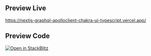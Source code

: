 ## Preview Live

https://nextjs-graphql-apolloclient-chakra-ui-typescript.vercel.app/

## Preview Code

[![Open in StackBlitz](https://developer.stackblitz.com/img/open_in_stackblitz.svg)](https://stackblitz.com/github/vercel/next.js/tree/canary/examples/with-chakra-ui-typescript)
